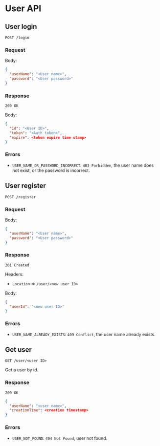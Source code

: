 # User API

## User login

`POST /login`

### Request

Body:

```json
{
  "userName": "<User name>",
  "password": "<User password>"
}
```

### Response

`200 OK`

Body:

```json
{
  "id": "<User ID>",
  "token": "<Auth token>",
  "expire": <token expire time stamp>
}
```

### Errors

- `USER_NAME_OR_PASSWORD_INCORRECT`: `403 Forbidden`, the user name does not exist, or the password is incorrect.

## User register

`POST /register`

### Request

Body:

```json
{
  "userName": "<User name>",
  "password": "<User password>"
}
```

### Response

`201 Created`

Headers:
- `Location` => `/user/<new user ID>`

Body:
  
```json
{
  "userId": "<new user ID>"
}
```

### Errors

- `USER_NAME_ALREADY_EXISTS`: `409 Conflict`, the user name already exists.

## Get user

`GET /user/<user ID>`

Get a user by id.

### Response

`200 OK`

```json
{
  "userName": "<user name>",
  "creationTime": <creation timestamp>
}
```

### Errors

- `USER_NOT_FOUND`: `404 Not Found`, user not found.
